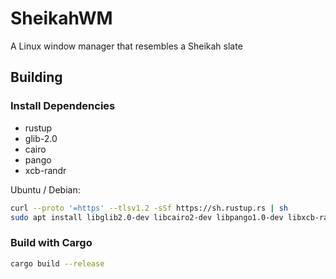 # SheikahWM
A Linux window manager that resembles a Sheikah slate


## Building
### Install Dependencies

* rustup
* glib-2.0
* cairo
* pango
* xcb-randr

Ubuntu / Debian:

```bash
curl --proto '=https' --tlsv1.2 -sSf https://sh.rustup.rs | sh
sudo apt install libglib2.0-dev libcairo2-dev libpango1.0-dev libxcb-randr0-dev
```

### Build with Cargo

```bash
cargo build --release
```
